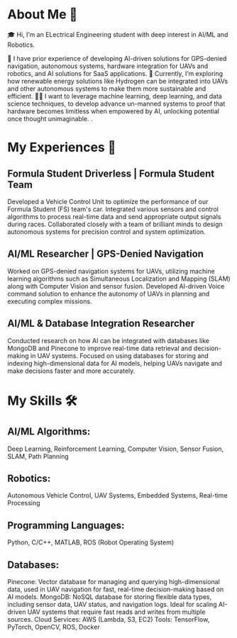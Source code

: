 # About Me 🚀
🎓 Hi, I’m an ELectrical Engineering student with deep interest in AI/ML and Robotics.  

🔨 I have prior experience of developing AI-driven solutions for GPS-denied navigation, autonomous systems, hardware integration for UAVs and robotics, and AI solutions for SaaS applications.
🌱 Currently, I’m exploring how renewable energy solutions like Hydrogen can be integrated into UAVs and other autonomous systems to make them more sustainable and efficient.
👨‍💻 I want to leverage machine learning, deep learning, and data science techniques, to develop advance un-manned systems to proof that hardware becomes limitless when empowered by AI, unlocking potential once thought unimaginable. .

# My Experiences 🙌
## Formula Student Driverless | Formula Student Team

Developed a Vehicle Control Unit to optimize the performance of our Formula Student (FS) team's car. Integrated various sensors and control algorithms to process real-time data and send appropriate output signals during races.
Collaborated closely with a team of brilliant minds to design autonomous systems for precision control and system optimization.

## AI/ML Researcher | GPS-Denied Navigation

Worked on GPS-denied navigation systems for UAVs, utilizing machine learning algorithms such as Simultaneous Localization and Mapping (SLAM) along with Computer Vision and sensor fusion.
Developed AI-driven Voice command solution to enhance the autonomy of UAVs in planning and executing complex missions.  

## AI/ML & Database Integration Researcher

Conducted research on how AI can be integrated with databases like MongoDB and Pinecone to improve real-time data retrieval and decision-making in UAV systems.
Focused on using databases for storing and indexing high-dimensional data for AI models, helping UAVs navigate and make decisions faster and more accurately.

# My Skills 🛠️
## AI/ML Algorithms: 
Deep Learning, Reinforcement Learning, Computer Vision, Sensor Fusion, SLAM, Path Planning
## Robotics: 
Autonomous Vehicle Control, UAV Systems, Embedded Systems, Real-time Processing
## Programming Languages: 
Python, C/C++, MATLAB, ROS (Robot Operating System)
## Databases:
Pinecone: Vector database for managing and querying high-dimensional data, used in UAV navigation for fast, real-time decision-making based on AI models.
MongoDB: NoSQL database for storing flexible data types, including sensor data, UAV status, and navigation logs. Ideal for scaling AI-driven UAV systems that require fast reads and writes from multiple sources.
Cloud Services: AWS (Lambda, S3, EC2)
Tools: TensorFlow, PyTorch, OpenCV, ROS, Docker
